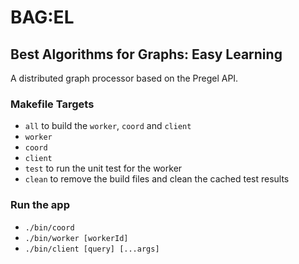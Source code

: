 # BAG:EL
## Best Algorithms for Graphs: Easy Learning

A distributed graph processor based on the Pregel API. 

### Makefile Targets
 - `all` to build the `worker`, `coord` and `client`
 - `worker`
 - `coord`
 - `client`
 - `test` to run the unit test for the worker
 - `clean` to remove the build files and clean the cached test results

### Run the app
 - `./bin/coord`
 - `./bin/worker [workerId]`
 - `./bin/client [query] [...args]`
